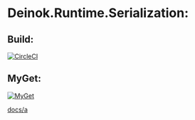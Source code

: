 # Deinok.Runtime.Serialization:

## Build:

[![CircleCI](https://circleci.com/gh/deinok/Deinok.Runtime.Serialization.svg?style=svg)](https://circleci.com/gh/deinok/Deinok.Runtime.Serialization)

## MyGet:

[![MyGet](https://img.shields.io/myget/deinok-runtime-serialization/v/Deinok.Runtime.Serialization.svg)](https://www.myget.org/feed/Packages/deinok-runtime-serialization)

[docs/a](/a.md "a")

